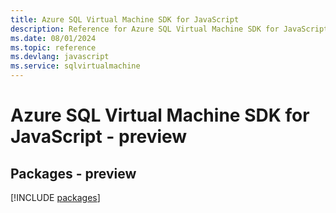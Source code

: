 ```yaml
---
title: Azure SQL Virtual Machine SDK for JavaScript
description: Reference for Azure SQL Virtual Machine SDK for JavaScript
ms.date: 08/01/2024
ms.topic: reference
ms.devlang: javascript
ms.service: sqlvirtualmachine
---
```

# Azure SQL Virtual Machine SDK for JavaScript - preview
## Packages - preview
[!INCLUDE [packages](sql-virtual-machine-index.md)]